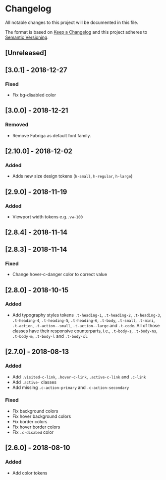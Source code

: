 # Changelog

All notable changes to this project will be documented in this file.

The format is based on [Keep a Changelog](http://keepachangelog.com/en/1.0.0/)
and this project adheres to [Semantic Versioning](http://semver.org/spec/v2.0.0.html).

## [Unreleased]

## [3.0.1] - 2018-12-27

### Fixed

- Fix bg-disabled color

## [3.0.0] - 2018-12-21

### Removed

- Remove Fabriga as default font family.

## [2.10.0] - 2018-12-02

### Added

- Adds new size design tokens (`h-small`, `h-regular`, `h-large`)

## [2.9.0] - 2018-11-19

### Added
- Viewport width tokens e.g.`.vw-100`

## [2.8.4] - 2018-11-14

## [2.8.3] - 2018-11-14

### Fixed
- Change hover-c-danger color to correct value

## [2.8.0] - 2018-10-15

### Added
- Add typography styles tokens `.t-heading-1`, `.t-heading-2`, `.t-heading-3`, `.t-heading-4`, `.t-heading-5`, `.t-heading-6`, `.t-body`, `.t-small`, `.t-mini`, `.t-action`, `.t-action--small`, `.t-action--large` and `.t-code`. All of those classes have their responsive counterparts, i.e., `.t-body-s`, `.t-body-ns`, `.t-body-m`, `.t-body-l` and `.t-body-xl`.

## [2.7.0] - 2018-08-13

### Added
- Add `.visited-c-link`, `.hover-c-link`, `.active-c-link` and `.c-link`
- Add `.active-` classes
- Add missing `.c-action-primary` and `.c-action-secondary`

### Fixed
- Fix background colors
- Fix hover background colors
- Fix border colors
- Fix hover border colors
- Fix `.c-disabed` color

## [2.6.0] - 2018-08-10

### Added

- Add color tokens

